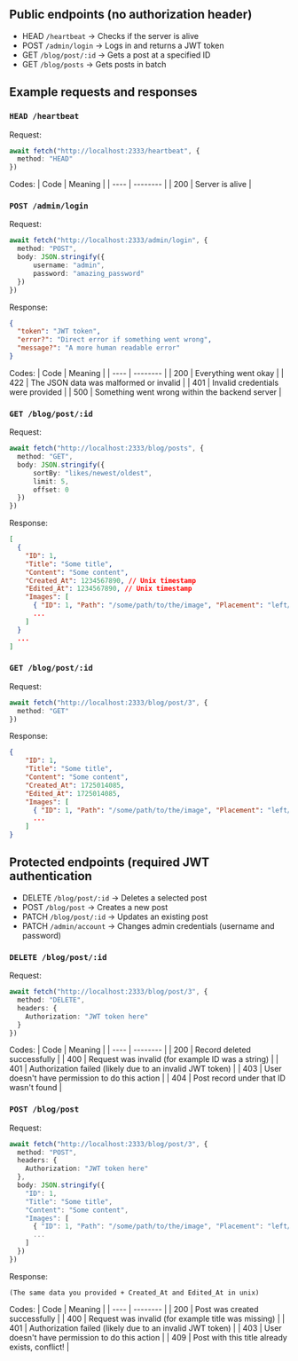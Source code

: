 ## Public endpoints (no authorization header)
* HEAD `/heartbeat` -> Checks if the server is alive
* POST `/admin/login` -> Logs in and returns a JWT token
* GET  `/blog/post/:id` -> Gets a post at a specified ID
* GET  `/blog/posts` -> Gets posts in batch

## Example requests and responses
### `HEAD /heartbeat`
Request:
```ts
await fetch("http://localhost:2333/heartbeat", {
  method: "HEAD"
})
```
Codes:
| Code | Meaning |
| ---- | -------- |
| 200  | Server is alive |

### `POST /admin/login`
Request:
```ts
await fetch("http://localhost:2333/admin/login", {
  method: "POST",
  body: JSON.stringify({
      username: "admin",
      password: "amazing_password"
  })
})
```
Response:
```json
{
  "token": "JWT token",
  "error?": "Direct error if something went wrong",
  "message?": "A more human readable error"
}
```
Codes:
| Code | Meaning |
| ---- | -------- |
| 200  | Everything went okay |
| 422  | The JSON data was malformed or invalid |
| 401  | Invalid credentials were provided |
| 500  | Something went wrong within the backend server |

### `GET /blog/post/:id`
Request:
```ts
await fetch("http://localhost:2333/blog/posts", {
  method: "GET",
  body: JSON.stringify({
      sortBy: "likes/newest/oldest",
      limit: 5,
      offset: 0
  })
})
```
Response:
```json
[
  {
    "ID": 1,
    "Title": "Some title",
    "Content": "Some content",
    "Created_At": 1234567890, // Unix timestamp
    "Edited_At": 1234567890, // Unix timestamp
    "Images": [
      { "ID": 1, "Path": "/some/path/to/the/image", "Placement": "left/center/right" },
      ...
    ]
  }
  ...
]
```

### `GET /blog/post/:id`
Request:
```ts
await fetch("http://localhost:2333/blog/post/3", {
  method: "GET"
})
```
Response:
```json
{
	"ID": 1,
	"Title": "Some title",
	"Content": "Some content",
	"Created_At": 1725014085,
	"Edited_At": 1725014085,
	"Images": [
      { "ID": 1, "Path": "/some/path/to/the/image", "Placement": "left/center/right" },
      ...
    ]
}
```

## Protected endpoints (required JWT authentication
* DELETE `/blog/post/:id` -> Deletes a selected post
* POST `/blog/post`       -> Creates a new post
* PATCH `/blog/post/:id`  -> Updates an existing post
* PATCH `/admin/account`  -> Changes admin credentials (username and password)

### `DELETE /blog/post/:id`
Request:
```ts
await fetch("http://localhost:2333/blog/post/3", {
  method: "DELETE",
  headers: {
    Authorization: "JWT token here"
  }
})
```
Codes:
| Code | Meaning |
| ---- | -------- |
| 200  | Record deleted successfully |
| 400  | Request was invalid (for example ID was a string) |
| 401  | Authorization failed (likely due to an invalid JWT token) |
| 403  | User doesn't have permission to do this action | 
| 404  | Post record under that ID wasn't found |

### `POST /blog/post`
Request:
```ts
await fetch("http://localhost:2333/blog/post/3", {
  method: "POST",
  headers: {
    Authorization: "JWT token here"
  },
  body: JSON.stringify({
    "ID": 1,
    "Title": "Some title",
    "Content": "Some content",
    "Images": [
      { "ID": 1, "Path": "/some/path/to/the/image", "Placement": "left/center/right" },
      ...
    ]
  })
})
```
Response:
```
(The same data you provided + Created_At and Edited_At in unix)
```
Codes:
| Code | Meaning |
| ---- | -------- |
| 200  | Post was created successfully |
| 400  | Request was invalid (for example title was missing) |
| 401  | Authorization failed (likely due to an invalid JWT token) |
| 403  | User doesn't have permission to do this action | 
| 409  | Post with this title already exists, conflict! |
